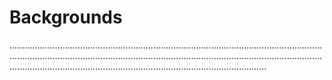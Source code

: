 # Backgrounds
..............................................................................................................................................................................................................................................................................................................................................................
